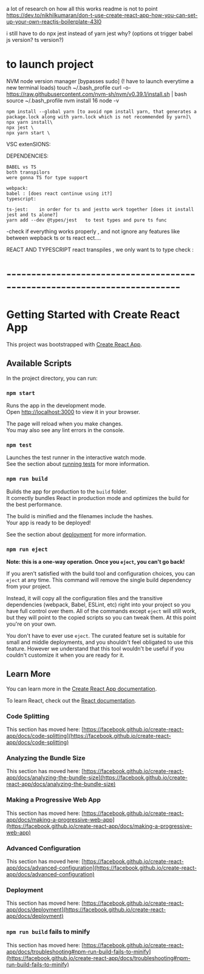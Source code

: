 a lot of research on how all this works 
readme is not to point 
https://dev.to/nikhilkumaran/don-t-use-create-react-app-how-you-can-set-up-your-own-reactjs-boilerplate-43l0



i still have to do npx jest 
instead of yarn jest why?
(options ot trigger babel js version? ts version?)

# to launch project 
NVM node version manager [bypasses sudo] (! have to launch everytime a new terminal loads)
    touch ~/.bash_profile
    curl -o- https://raw.githubusercontent.com/nvm-sh/nvm/v0.39.1/install.sh | bash
    source ~/.bash_profile
    nvm install 16
    node -v 


    npm install --global yarn [to avoid npm install yarn, that generates a package.lock along with yarn.lock which is not recommended by yarn]\
    npx yarn install\
    npx jest \
    npx yarn start \
    

VSC extenSIONS:


DEPENDENCIES:

    BABEL vs TS 
    both transpilors 
    were gonna TS for type support 

    webpack: 
    babel : [does react continue using it?]
    typescript:

    ts-jest:    in order for ts and jestto work together [does it install jest and ts alone?]
    yarn add --dev @types/jest   to test types and pure ts func

-check if everything works properly , and not ignore any features like between wepback ts or ts react ect....



REACT AND TYPESCRIPT 
    react transpiles , we only want ts to type check : 


# -------------------------------------------------------------------------


# Getting Started with Create React App

This project was bootstrapped with [Create React App](https://github.com/facebook/create-react-app).

## Available Scripts

In the project directory, you can run:

### `npm start`

Runs the app in the development mode.\
Open [http://localhost:3000](http://localhost:3000) to view it in your browser.

The page will reload when you make changes.\
You may also see any lint errors in the console.

### `npm test`

Launches the test runner in the interactive watch mode.\
See the section about [running tests](https://facebook.github.io/create-react-app/docs/running-tests) for more information.

### `npm run build`

Builds the app for production to the `build` folder.\
It correctly bundles React in production mode and optimizes the build for the best performance.

The build is minified and the filenames include the hashes.\
Your app is ready to be deployed!

See the section about [deployment](https://facebook.github.io/create-react-app/docs/deployment) for more information.

### `npm run eject`

**Note: this is a one-way operation. Once you `eject`, you can't go back!**

If you aren't satisfied with the build tool and configuration choices, you can `eject` at any time. This command will remove the single build dependency from your project.

Instead, it will copy all the configuration files and the transitive dependencies (webpack, Babel, ESLint, etc) right into your project so you have full control over them. All of the commands except `eject` will still work, but they will point to the copied scripts so you can tweak them. At this point you're on your own.

You don't have to ever use `eject`. The curated feature set is suitable for small and middle deployments, and you shouldn't feel obligated to use this feature. However we understand that this tool wouldn't be useful if you couldn't customize it when you are ready for it.

## Learn More

You can learn more in the [Create React App documentation](https://facebook.github.io/create-react-app/docs/getting-started).

To learn React, check out the [React documentation](https://reactjs.org/).

### Code Splitting

This section has moved here: [https://facebook.github.io/create-react-app/docs/code-splitting](https://facebook.github.io/create-react-app/docs/code-splitting)

### Analyzing the Bundle Size

This section has moved here: [https://facebook.github.io/create-react-app/docs/analyzing-the-bundle-size](https://facebook.github.io/create-react-app/docs/analyzing-the-bundle-size)

### Making a Progressive Web App

This section has moved here: [https://facebook.github.io/create-react-app/docs/making-a-progressive-web-app](https://facebook.github.io/create-react-app/docs/making-a-progressive-web-app)

### Advanced Configuration

This section has moved here: [https://facebook.github.io/create-react-app/docs/advanced-configuration](https://facebook.github.io/create-react-app/docs/advanced-configuration)

### Deployment

This section has moved here: [https://facebook.github.io/create-react-app/docs/deployment](https://facebook.github.io/create-react-app/docs/deployment)

### `npm run build` fails to minify

This section has moved here: [https://facebook.github.io/create-react-app/docs/troubleshooting#npm-run-build-fails-to-minify](https://facebook.github.io/create-react-app/docs/troubleshooting#npm-run-build-fails-to-minify)
